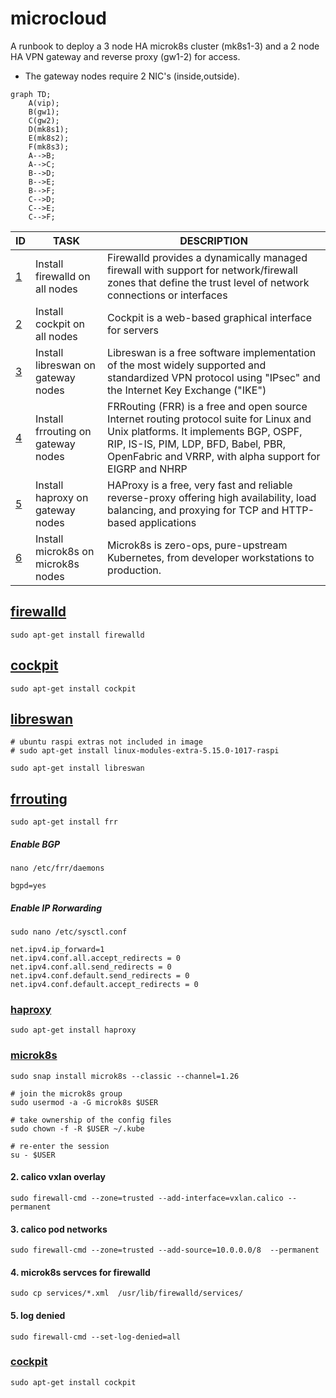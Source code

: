 # **microcloud**
A runbook to deploy a 3 node HA microk8s cluster (mk8s1-3) and a 2 node HA VPN gateway and reverse proxy (gw1-2) for access.
* The gateway nodes require 2 NIC's (inside,outside).

```mermaid
graph TD;
    A(vip);
    B(gw1);
    C(gw2);
    D(mk8s1);
    E(mk8s2);
    F(mk8s3);
    A-->B;
    A-->C;
    B-->D;
    B-->E;
    B-->F;
    C-->D;
    C-->E;
    C-->F;
```

| ID  | TASK | DESCRIPTION | 
| --- | ---- | ----------- |
| [1](#firewalld) | Install firewalld on all nodes | Firewalld provides a dynamically managed firewall with support for network/firewall zones that define the trust level of network connections or interfaces | 
| [2](#cockpit) | Install cockpit on all nodes | Cockpit is a web-based graphical interface for servers | 
| [3](#libreswan) | Install libreswan on gateway nodes | Libreswan is a free software implementation of the most widely supported and standardized VPN protocol using "IPsec" and the Internet Key Exchange ("IKE") | 
| [4](#frrouting) | Install frrouting on gateway nodes | FRRouting (FRR) is a free and open source Internet routing protocol suite for Linux and Unix platforms. It implements BGP, OSPF, RIP, IS-IS, PIM, LDP, BFD, Babel, PBR, OpenFabric and VRRP, with alpha support for EIGRP and NHRP |
| [5](#haproxy) | Install haproxy on gateway nodes | HAProxy is a free, very fast and reliable reverse-proxy offering high availability, load balancing, and proxying for TCP and HTTP-based applications |
| [6](#microk8s) | Install microk8s on microk8s nodes | Microk8s is zero-ops, pure-upstream Kubernetes, from developer workstations to production. |


## [firewalld](https://firewalld.org/)
```shell
sudo apt-get install firewalld
```
## [cockpit](https://cockpit-project.org/)
```shell
sudo apt-get install cockpit
```
## [libreswan](https://libreswan.org/)
```shell
# ubuntu raspi extras not included in image
# sudo apt-get install linux-modules-extra-5.15.0-1017-raspi

sudo apt-get install libreswan
```
## [frrouting](https://frrouting.org/)
```shell
sudo apt-get install frr
```
##### Enable BGP
```
nano /etc/frr/daemons

bgpd=yes
```
##### Enable IP Rorwarding
```
sudo nano /etc/sysctl.conf

net.ipv4.ip_forward=1
net.ipv4.conf.all.accept_redirects = 0
net.ipv4.conf.all.send_redirects = 0
net.ipv4.conf.default.send_redirects = 0
net.ipv4.conf.default.accept_redirects = 0

```
### [haproxy](https://www.haproxy.org/)
```shell
sudo apt-get install haproxy
```
### [microk8s](https://microk8s.io/docs/getting-started)
```shell
sudo snap install microk8s --classic --channel=1.26

# join the microk8s group
sudo usermod -a -G microk8s $USER

# take ownership of the config files
sudo chown -f -R $USER ~/.kube

# re-enter the session
su - $USER
```







#### 2. calico vxlan overlay
```shell
sudo firewall-cmd --zone=trusted --add-interface=vxlan.calico --permanent
```
#### 3. calico pod networks
```shell
sudo firewall-cmd --zone=trusted --add-source=10.0.0.0/8  --permanent 
```
#### 4. microk8s servces for firewalld
```shell
sudo cp services/*.xml  /usr/lib/firewalld/services/ 
```
#### 5. log denied
```shell
sudo firewall-cmd --set-log-denied=all
```
### [cockpit](https://cockpit-project.org/)
```shell
sudo apt-get install cockpit
```
